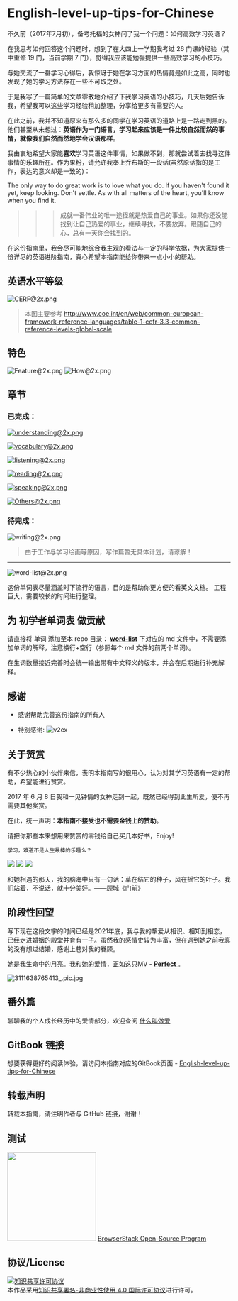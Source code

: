 # English-level-up-tips-for-Chinese

不久前（2017年7月初），备考托福的女神问了我一个问题：如何高效学习英语？

在我思考如何回答这个问题时，想到了在大四上一学期我考过 26 门课的经验（其中重修 19 门，当前学期 7 门），觉得我应该能勉强提供一些高效学习的小技巧。

与她交流了一番学习心得后，我惊讶于她在学习方面的热情竟是如此之高，同时也发现了她的学习方法存在一些不可取之处。

于是我写了一篇简单的文章零散地介绍了下我学习英语的小技巧，几天后她告诉我，希望我可以这些学习经验稍加整理，分享给更多有需要的人。

在此之前，我并不知道原来有那么多的同学在学习英语的道路上是一路走到黑的。
他们甚至从未想过：**英语作为一门语言，学习起来应该是一件比较自然而然的事情，就像我们自然而然地学会汉语那样**。

我由衷地希望大家能**喜欢**学习英语这件事情，如果做不到，那就尝试着去找寻这件事情的乐趣所在。作为果粉，请允许我奉上乔布斯的一段话(虽然原话指的是工作，表达的意义却是一致的)：

The only way to do great work is to love what you do. If you haven't found it yet, keep looking. Don't settle. As with all matters of the heart, you'll know when you find it.
>>>成就一番伟业的唯一途径就是热爱自己的事业。如果你还没能找到让自己热爱的事业，继续寻找，不要放弃。跟随自己的心，总有一天你会找到的。

在这份指南里，我会尽可能地综合我主观的看法与一定的科学依据，为大家提供一份详尽的英语进阶指南，真心希望本指南能给你带来一点小小的帮助。

## 英语水平等级

![CERF@2x.png](assets/CEFR@2x.png)

> 本图主要参考 http://www.coe.int/en/web/common-european-framework-reference-languages/table-1-cefr-3.3-common-reference-levels-global-scale

## 特色

![Feature@2x.png](assets/Feature@2x.png)
![How@2x.png](assets/How@2x.png)

## 章节

### 已完成：

[![understanding@2x.png](assets/understanding@2x.png)](part-1/1-understanding.md)

[![vocabulary@2x.png](assets/vocabulary@2x.png)](part-1/2-vocabulary.md)

[![listening@2x.png](assets/listening@2x.png)](part-1/3-listening.md)

[![reading@2x.png](assets/reading@2x.png)](part-1/4-reading.md)

[![speaking@2x.png](assets/speaking@2x.png)](part-1/5-speaking.md)

[![Others@2x.png](assets/Others@2x.png)](part-2/x-misc.md)

### 待完成：

![writing@2x.png](assets/writing@2x.png)

> 由于工作与学习绘画等原因，写作篇暂无具体计划，请谅解！

---

![word-list@2x.png](assets/word-list@2x.png)

这份单词表尽量涵盖时下流行的语言，目的是帮助你更方便的看英文文档。
工程巨大，需要较长的时间进行整理。

## 为 初学者单词表 做贡献

请直接将 单词 添加至本 repo 目录： **[word-list](word-list)** 下对应的 md 文件中，不需要添加单词的解释，注意换行+空行（参照每个 md 文件的前两个单词）。

在生词数量接近完善时会统一输出带有中文释义的版本，并会在后期进行补充解释。

## 感谢

- 感谢帮助完善这份指南的所有人

- 特别感谢: ![v2ex](https://www.v2ex.com/)

## 关于赞赏

有不少热心的小伙伴来信，表明本指南写的很用心，认为对其学习英语有一定的帮助，希望能进行赞赏。

2017 年 6 月 8 日我和一见钟情的女神走到一起，既然已经得到此生所爱，便不再需要其他奖赏。

在此，统一声明：**本指南不接受也不需要金钱上的赞助**。

请把你那些本来想用来赞赏的零钱给自己买几本好书，Enjoy!

    学习，难道不是人生最棒的乐趣么？

![](assets/l1.jpeg)
![](assets/l2.jpeg)
![](assets/l3.jpeg)

   和她相遇的那天，我的脑海中只有一句话：草在结它的种子，风在摇它的叶子。我们站着，不说话，就十分美好。——顾城《门前》

## 阶段性回望

写下现在这段文字的时间已经是2021年底，我与我的挚爱从相识、相知到相恋，已经走进婚姻的殿堂并育有一子。虽然我的感情史较为丰富，但在遇到她之前我真的没有想过结婚，感谢上苍对我的眷顾。

她是我生命中的月亮。我和她的爱情，正如这只MV - [ **Perfect** ](https://www.youtube.com/watch?v=2Vv-BfVoq4g)。

![3111638765413_.pic.jpg](https://s2.loli.net/2021/12/06/8iy2FNDXSkjOqmZ.jpg)

## 番外篇

聊聊我的个人成长经历中的爱情部分，欢迎查阅 [什么叫做爱](https://www.zhihu.com/column/c_1447635258011660288)

## GitBook 链接

想要获得更好的阅读体验，请访问本指南对应的GitBook页面 - [English-level-up-tips-for-Chinese](https://babyyoung.gitbook.io/english-level-up-tips/)

## 转载声明

转载本指南，请注明作者与 GitHub 链接，谢谢！

## 测试

<a target="_blank" href="https://www.browserstack.com/"><img width="200" src="https://www.browserstack.com/images/layout/browserstack-logo-600x315.png"></a>
[BrowserStack Open-Source Program](https://www.browserstack.com/open-source)

## 协议/License

<a rel="license" href="http://creativecommons.org/licenses/by-nc/4.0/"><img alt="知识共享许可协议" style="border-width:0" src="https://i.creativecommons.org/l/by-nc/4.0/88x31.png" /></a><br />本作品采用<a rel="license" href="http://creativecommons.org/licenses/by-nc/4.0/">知识共享署名-非商业性使用 4.0 国际许可协议</a>进行许可。
